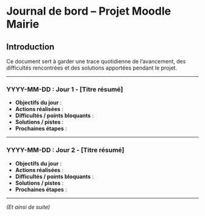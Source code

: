 # Journal de bord – Projet Moodle Mairie

## Introduction
Ce document sert à garder une trace quotidienne de l’avancement, des difficultés rencontrées et des solutions apportées pendant le projet.

---

### YYYY-MM-DD : Jour 1 - [Titre résumé]
- **Objectifs du jour** :
- **Actions réalisées** :
- **Difficultés / points bloquants** :
- **Solutions / pistes** :
- **Prochaines étapes** :

---

### YYYY-MM-DD : Jour 2 - [Titre résumé]
- **Objectifs du jour** :
- **Actions réalisées** :
- **Difficultés / points bloquants** :
- **Solutions / pistes** :
- **Prochaines étapes** :

---

*(Et ainsi de suite)*

